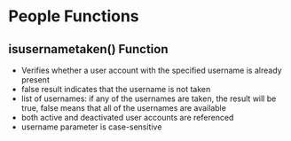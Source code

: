 # People Functions

## isusernametaken() Function
- Verifies whether a user account with the specified username is already present
- false result indicates that the username is not taken
- list of usernames: if any of the usernames are taken, the result will be true, false means that all of the usernames are available
- both active and deactivated user accounts are referenced
- username parameter is case-sensitive